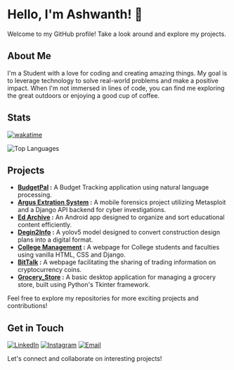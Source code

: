 # Hello, I'm Ashwanth! 👋

Welcome to my GitHub profile! Take a look around and explore my projects.

## About Me

I'm a Student with a love for coding and creating amazing things. My goal is to leverage technology to solve real-world problems and make a positive impact. When I'm not immersed in lines of code, you can find me exploring the great outdoors or enjoying a good cup of coffee.

## Stats
[![wakatime](https://wakatime.com/badge/user/d079a729-9e7c-468f-a590-66097a17ca56.svg?style=flat)](https://wakatime.com/@ashwanthbalakrishnan)

![Top Languages](https://github-readme-stats.vercel.app/api/top-langs/?username=ashwanthbalakrishnan5&layout=compact)

## Projects

- **[BudgetPal](https://github.com/ashwanthbalakrishnan5/BudgetPal) :** A Budget Tracking application using natural language processing.
- **[Argus Extration System](https://github.com/ashwanthbalakrishnan5/CyberX) :** A mobile forensics project utilizing Metasploit and a Django API backend for cyber investigations.
- **[Ed Archive](https://github.com/Oxlac-Hackathons/Smart-a-thon-App) :** An Android app designed to organize and sort educational content efficiently.
- **[Degin2Info](https://github.com/ashwanthbalakrishnan5/D2I) :** A yolov5 model designed to convert construction design plans into a digital format.
- **[College Management](https://github.com/ashwanthbalakrishnan5/webverse) :** A webpage for College students and faculties using vanilla HTML, CSS and Django.
- **[BitTalk](https://github.com/ashwanthbalakrishnan5/BitTalk) :** A webpage facilitating the sharing of trading information on cryptocurrency coins.
- **[Grocery_Store](https://github.com/ashwanthbalakrishnan5/Grocery_Store_Py) :** A basic desktop application for managing a grocery store, built using Python's Tkinter framework.

Feel free to explore my repositories for more exciting projects and contributions!

## Get in Touch

[![LinkedIn](https://img.shields.io/badge/LinkedIn-blue?logo=linkedin&style=for-the-badge&logoColor=white)](https://www.linkedin.com/in/ashwanth-balakrishnan-506199261/)
[![Instagram](https://img.shields.io/badge/Instagram-ff69b4?logo=instagram&style=for-the-badge&logoColor=white)](https://www.instagram.com/ashwanth_balakrishnan/)
[![Email](https://img.shields.io/badge/Email-orange?logo=gmail&style=for-the-badge&logoColor=white)](mailto:ashwanthbalakrishnan5@gmail.com)

Let's connect and collaborate on interesting projects!



<!--
**ashwanthbalakrishnan5/ashwanthbalakrishnan5** is a ✨ _special_ ✨ repository because its `README.md` (this file) appears on your GitHub profile.

Here are some ideas to get you started:

- 🔭 I’m currently working on ...
- 🌱 I’m currently learning ...
- 👯 I’m looking to collaborate on ...
- 🤔 I’m looking for help with ...
- 💬 Ask me about ...
- 📫 How to reach me: ...
- 😄 Pronouns: ...
- ⚡ Fun fact: ...
-->
